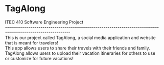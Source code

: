 # TagAlong
ITEC 410 Software Engineering Project<br/>
---------------------------------------------------------------------------------------------------------------<br/>
This is our project called TagAlong, a social media application and website that is meant for travelers!<br/> 
This app allows users to share their travels with their friends and family.<br/> 
TagAlong allows users to upload their vacation itineraries for others to use or customize for future vacations!
